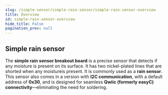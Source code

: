 ```yaml
---
slug: /simple-sensor/simple-rain-sensor/simple-rain-sensor-overview
title: Overview
id: simple-rain-sensor-overview 
hide_title: False
pagination_prev: null
---
```


## Simple rain sensor

The **simple rain sensor breakout board** is a precise sensor that detects if any moisture is present on its surface. It has two nickel-plated lines that are shorted when any moistureis present. It is commonly used as a **rain sensor**.
This sensor also comes in a version with **I2C communication**, with a default address of **0x30**, and is designed for seamless **Qwiic (formerly easyC) connectivity**—eliminating the need for soldering.

<CenteredImage src="/img/simple-sensor/simple-rain-sensor/333043.jpg" alt="Qwiic version of the rain sensor board" caption="Qwiic version of the rain sensor board"/>
<CenteredImage src="/img/simple-sensor/simple-rain-sensor/333044.jpg" alt="Regular version of the rain sensor board" caption="Regular version of the rain sensor board"/>